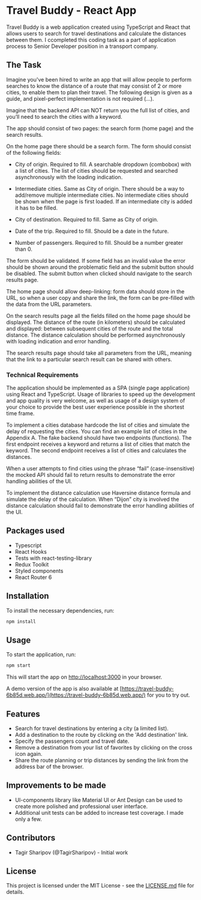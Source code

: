 # Travel Buddy - React App

Travel Buddy is a web application created using TypeScript and React that allows users to search for travel destinations and calculate the distances between them. I сcompleted this coding task as a part of application process to Senior Developer position in a transport company.

## The Task

Imagine you've been hired to write an app that will allow people to perform searches to know the distance of a route that may consist of 2 or more cities, to enable them to plan their travel. The following design is given as a guide, and pixel-perfect implementation is not required (...).

Imagine that the backend API can NOT return you the full list of cities, and you’ll need to search the cities with a keyword.

The app should consist of two pages: the search form (home page) and the search results.

On the home page there should be a search form. The form should consist of the following fields:

- City of origin. Required to fill. A searchable dropdown (combobox) with a list of cities. The list of cities should be requested and searched asynchronously with the loading indication.

- Intermediate cities. Same as City of origin. There should be a way to add/remove multiple intermediate cities. No intermediate cities should be shown when the page is first loaded. If an intermediate city is added it has to be filled.

- City of destination. Required to fill. Same as City of origin.

- Date of the trip. Required to fill. Should be a date in the future.

- Number of passengers. Required to fill. Should be a number greater than 0.

The form should be validated. If some field has an invalid value the error should be shown around the problematic field and the submit button should be disabled. The submit button when clicked should navigate to the search results page.

The home page should allow deep-linking: form data should store in the URL, so when a user copy and share the link, the form can be pre-filled with the data from the URL parameters.

On the search results page all the fields filled on the home page should be displayed. The distance of the route (in kilometers) should be calculated and displayed: between subsequent cities of the route and the total distance. The distance calculation should be performed asynchronously with loading indication and error handling.

The search results page should take all parameters from the URL, meaning that the link to a particular search result can be shared with others.

### Technical Requirements
The application should be implemented as a SPA (single page application) using React and TypeScript. Usage of libraries to speed up the development and app quality is very welcome, as well as usage of a design system of your choice to provide the best user experience possible in the shortest time frame. 

To implement a cities database hardcode the list of cities and simulate the delay of requesting the cities. You can find an example list of cities in the Appendix A. The fake backend should have two endpoints (functions). The first endpoint receives a keyword and returns a list of cities that match the keyword. The second endpoint receives a list of cities and calculates the distances.

When a user attempts to find cities using the phrase “fail” (case-insensitive) the mocked API should fail to return results to demonstrate the error handling abilities of the UI.

To implement the distance calculation use Haversine distance formula and simulate the delay of the calculation. When “Dijon” city is involved the distance calculation should fail to demonstrate the error handling abilities of the UI.


## Packages used

- Typescript
- React Hooks
- Tests with react-testing-library
- Redux Toolkit
- Styled components
- React Router 6

## Installation

To install the necessary dependencies, run:

```bash
npm install
```

## Usage

To start the application, run:

```bash
npm start
```

This will start the app on [http://localhost:3000](http://localhost:3000) in your browser.

A demo version of the app is also available at [https://travel-buddy-6b85d.web.app/](https://travel-buddy-6b85d.web.app/) for you to try out.

## Features

- Search for travel destinations by entering a city (a limited list).
- Add a destination to the route by clicking on the 'Add destination' link.
- Specify the passengers count and travel date.
- Remove a destination from your list of favorites by clicking on the cross icon again.
- Share the route planning or trip distances by sending the link from the address bar of the browser. 

## Improvements to be made

- UI-components library like Material UI or Ant Design can be used to create more polished and professional user interface.
- Additional unit tests can be added to increase test coverage. I made only a few.

## Contributors

- Tagir Sharipov (@TagirSharipov) - Initial work

## License

This project is licensed under the MIT License - see the [LICENSE.md](LICENSE.md) file for details.

